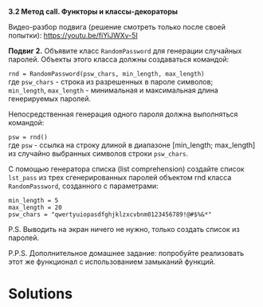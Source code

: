 **3.2 Метод __call__. Функторы и классы-декораторы**

Видео-разбор подвига (решение смотреть только после
своей попытки): https://youtu.be/fiYiJWXv-5I

**Подвиг 2.** Объявите класс `RandomPassword` для
генерации случайных паролей. Объекты этого класса
должны создаваться командой:

`rnd = RandomPassword(psw_chars, min_length, max_length)`\
где `psw_chars` - строка из разрешенных в пароле
символов;\
`min_length`, `max_length` - минимальная и максимальная
длина генерируемых паролей.

Непосредственная генерация одного пароля должна выполняться командой:

`psw = rnd()`\
где `psw` - ссылка на строку длиной в диапазоне
[min_length; max_length] из случайно выбранных символов
строки `psw_chars`.

С помощью генератора списка (list comprehension)
создайте список `lst_pass` из трех сгенерированных
паролей объектом rnd класса `RandomPassword`, созданного
с параметрами: 
```
min_length = 5
max_length = 20
psw_chars = "qwertyuiopasdfghjklzxcvbnm0123456789!@#$%&*"
```
P.S. Выводить на экран ничего не нужно, только создать список из паролей.

P.P.S. Дополнительное домашнее задание: попробуйте реализовать этот же функционал с использованием замыканий функций.

# Solutions

```

```
